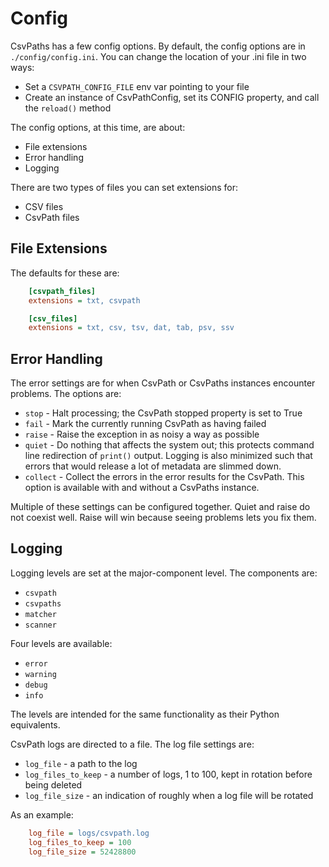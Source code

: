 
# Config

CsvPaths has a few config options. By default, the config options are in `./config/config.ini`. You can change the location of your .ini file in two ways:
- Set a `CSVPATH_CONFIG_FILE` env var pointing to your file
- Create an instance of CsvPathConfig, set its CONFIG property, and call the `reload()` method

The config options, at this time, are about:
- File extensions
- Error handling
- Logging

There are two types of files you can set extensions for:
- CSV files
- CsvPath files

## File Extensions

The defaults for these are:

```ini
    [csvpath_files]
    extensions = txt, csvpath

    [csv_files]
    extensions = txt, csv, tsv, dat, tab, psv, ssv
```

## Error Handling

The error settings are for when CsvPath or CsvPaths instances encounter problems. The options are:
- `stop` - Halt processing; the CsvPath stopped property is set to True
- `fail` - Mark the currently running CsvPath as having failed
- `raise` - Raise the exception in as noisy a way as possible
- `quiet` - Do nothing that affects the system out; this protects command line redirection of `print()` output. Logging is also minimized such that errors that would release a lot of metadata are slimmed down.
- `collect` - Collect the errors in the error results for the CsvPath. This option is available with and without a CsvPaths instance.

Multiple of these settings can be configured together. Quiet and raise do not coexist well. Raise will win because seeing problems lets you fix them.

## Logging

Logging levels are set at the major-component level. The components are:
- `csvpath`
- `csvpaths`
- `matcher`
- `scanner`

Four levels are available:
- `error`
- `warning`
- `debug`
- `info`

The levels are intended for the same functionality as their Python equivalents.

CsvPath logs are directed to a file. The log file settings are:
- `log_file` - a path to the log
- `log_files_to_keep` - a number of logs, 1 to 100, kept in rotation before being deleted
- `log_file_size` - an indication of roughly when a log file will be rotated

As an example:
```ini
    log_file = logs/csvpath.log
    log_files_to_keep = 100
    log_file_size = 52428800
```



